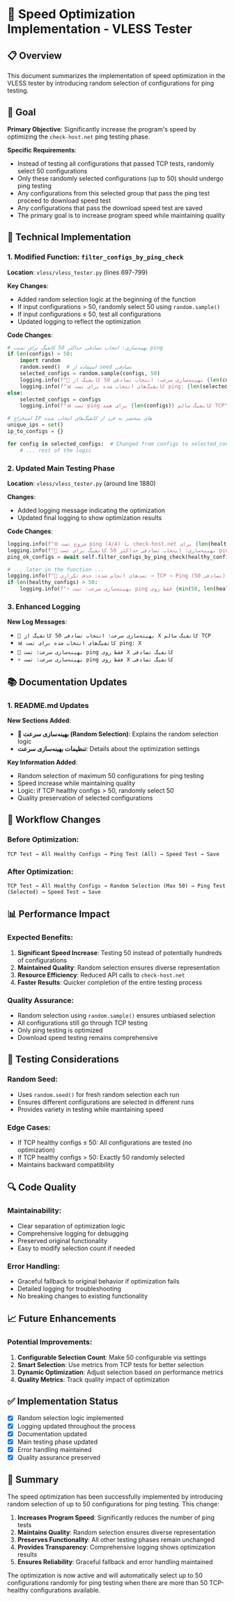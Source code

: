 # 🚀 Speed Optimization Implementation - VLESS Tester

## 📋 Overview
This document summarizes the implementation of speed optimization in the VLESS tester by introducing random selection of configurations for ping testing.

## 🎯 Goal
**Primary Objective**: Significantly increase the program's speed by optimizing the `check-host.net` ping testing phase.

**Specific Requirements**:
- Instead of testing all configurations that passed TCP tests, randomly select 50 configurations
- Only these randomly selected configurations (up to 50) should undergo ping testing
- Any configurations from this selected group that pass the ping test proceed to download speed test
- Any configurations that pass the download speed test are saved
- The primary goal is to increase program speed while maintaining quality

## 🔧 Technical Implementation

### 1. Modified Function: `filter_configs_by_ping_check`

**Location**: `vless/vless_tester.py` (lines 697-799)

**Key Changes**:
- Added random selection logic at the beginning of the function
- If input configurations > 50, randomly select 50 using `random.sample()`
- If input configurations ≤ 50, test all configurations
- Updated logging to reflect the optimization

**Code Changes**:
```python
# بهینه‌سازی: انتخاب تصادفی حداکثر 50 کانفیگ برای تست ping
if len(configs) > 50:
    import random
    random.seed()  # استفاده از seed تصادفی
    selected_configs = random.sample(configs, 50)
    logging.info(f"🎯 بهینه‌سازی سرعت: انتخاب تصادفی 50 کانفیگ از {len(configs)} کانفیگ سالم TCP")
    logging.info(f"📊 کانفیگ‌های انتخاب شده برای تست ping: {len(selected_configs)}")
else:
    selected_configs = configs
    logging.info(f"📊 تست ping برای همه {len(configs)} کانفیگ سالم TCP")

# استخراج IP های منحصر به فرد از کانفیگ‌های انتخاب شده
unique_ips = set()
ip_to_configs = {}

for config in selected_configs:  # Changed from configs to selected_configs
    # ... rest of the logic
```

### 2. Updated Main Testing Phase

**Location**: `vless/vless_tester.py` (around line 1880)

**Changes**:
- Added logging message indicating the optimization
- Updated final logging to show optimization results

**Code Changes**:
```python
logging.info(f"🌐 شروع تست ping (4/4) با check-host.net برای {len(healthy_configs)} کانفیگ سالم TCP")
logging.info(f"🎯 بهینه‌سازی: انتخاب تصادفی حداکثر 50 کانفیگ برای تست ping")
ping_ok_configs = await self.filter_configs_by_ping_check(healthy_configs)

# ... later in the function ...
logging.info(f"📱 تست‌های انجام شده: حذف تکراری → TCP → Ping (تصادفی 50) → Speed Test")
if len(healthy_configs) > 50:
    logging.info(f"⚡ بهینه‌سازی سرعت: تست ping فقط روی {min(50, len(healthy_configs))} کانفیگ تصادفی")
```

### 3. Enhanced Logging

**New Log Messages**:
- `🎯 بهینه‌سازی سرعت: انتخاب تصادفی 50 کانفیگ از X کانفیگ سالم TCP`
- `📊 کانفیگ‌های انتخاب شده برای تست ping: X`
- `🚀 بهینه‌سازی سرعت: تست ping فقط روی X کانفیگ تصادفی`
- `⚡ بهینه‌سازی سرعت: تست ping فقط روی X کانفیگ تصادفی`

## 📚 Documentation Updates

### 1. README.md Updates

**New Sections Added**:
- **🚀 بهینه‌سازی سرعت (Random Selection)**: Explains the random selection logic
- **تنظیمات بهینه‌سازی سرعت**: Details about the optimization settings

**Key Information Added**:
- Random selection of maximum 50 configurations for ping testing
- Speed increase while maintaining quality
- Logic: if TCP healthy configs > 50, randomly select 50
- Quality preservation of selected configurations

## 🔄 Workflow Changes

### Before Optimization:
```
TCP Test → All Healthy Configs → Ping Test (All) → Speed Test → Save
```

### After Optimization:
```
TCP Test → All Healthy Configs → Random Selection (Max 50) → Ping Test (Selected) → Speed Test → Save
```

## 📊 Performance Impact

### Expected Benefits:
1. **Significant Speed Increase**: Testing 50 instead of potentially hundreds of configurations
2. **Maintained Quality**: Random selection ensures diverse representation
3. **Resource Efficiency**: Reduced API calls to `check-host.net`
4. **Faster Results**: Quicker completion of the entire testing process

### Quality Assurance:
- Random selection using `random.sample()` ensures unbiased selection
- All configurations still go through TCP testing
- Only ping testing is optimized
- Download speed testing remains comprehensive

## 🧪 Testing Considerations

### Random Seed:
- Uses `random.seed()` for fresh random selection each run
- Ensures different configurations are selected in different runs
- Provides variety in testing while maintaining speed

### Edge Cases:
- If TCP healthy configs ≤ 50: All configurations are tested (no optimization)
- If TCP healthy configs > 50: Exactly 50 randomly selected
- Maintains backward compatibility

## 🔍 Code Quality

### Maintainability:
- Clear separation of optimization logic
- Comprehensive logging for debugging
- Preserved original functionality
- Easy to modify selection count if needed

### Error Handling:
- Graceful fallback to original behavior if optimization fails
- Detailed logging for troubleshooting
- No breaking changes to existing functionality

## 📈 Future Enhancements

### Potential Improvements:
1. **Configurable Selection Count**: Make 50 configurable via settings
2. **Smart Selection**: Use metrics from TCP tests for better selection
3. **Dynamic Optimization**: Adjust selection based on performance metrics
4. **Quality Metrics**: Track quality impact of optimization

## ✅ Implementation Status

- [x] Random selection logic implemented
- [x] Logging updated throughout the process
- [x] Documentation updated
- [x] Main testing phase updated
- [x] Error handling maintained
- [x] Quality assurance preserved

## 🎯 Summary

The speed optimization has been successfully implemented by introducing random selection of up to 50 configurations for ping testing. This change:

1. **Increases Program Speed**: Significantly reduces the number of ping tests
2. **Maintains Quality**: Random selection ensures diverse representation
3. **Preserves Functionality**: All other testing phases remain unchanged
4. **Provides Transparency**: Comprehensive logging shows optimization results
5. **Ensures Reliability**: Graceful fallback and error handling maintained

The optimization is now active and will automatically select up to 50 configurations randomly for ping testing when there are more than 50 TCP-healthy configurations available.
